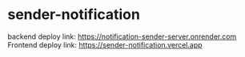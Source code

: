 # sender-notification
backend deploy link: https://notification-sender-server.onrender.com
Frontend deploy link: https://sender-notification.vercel.app